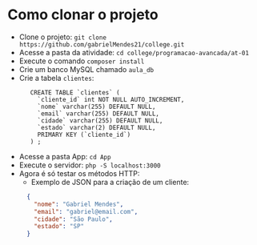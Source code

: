 # Como clonar o projeto
* Clone o projeto: `git clone https://github.com/gabrielMendes21/college.git`
* Acesse a pasta da atividade: `cd college/programacao-avancada/at-01`
* Execute o comando `composer install`
* Crie um banco MySQL chamado `aula_db`
* Crie a tabela `clientes`: 
   ```mysql
      CREATE TABLE `clientes` (
        `cliente_id` int NOT NULL AUTO_INCREMENT,
        `nome` varchar(255) DEFAULT NULL,
        `email` varchar(255) DEFAULT NULL,
        `cidade` varchar(255) DEFAULT NULL,
        `estado` varchar(2) DEFAULT NULL,
        PRIMARY KEY (`cliente_id`)
      ) ;
   ```
* Acesse a pasta App: `cd App`
* Execute o servidor: `php -S localhost:3000`
* Agora é só testar os métodos HTTP:
    * Exemplo de JSON para a criação de um cliente:
    ```json
      {
        "nome": "Gabriel Mendes",
        "email": "gabriel@email.com",
        "cidade": "São Paulo",
        "estado": "SP"
      }
    ```
